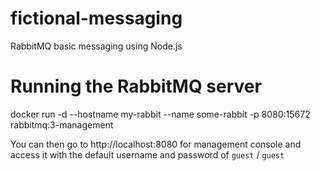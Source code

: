 # fictional-messaging
RabbitMQ basic messaging using Node.js


# Running the RabbitMQ server

docker run -d --hostname my-rabbit --name some-rabbit -p 8080:15672 rabbitmq:3-management

You can then go to http://localhost:8080 for management console and access it with the default username and password of `guest` / `guest`
